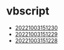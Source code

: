 # vbscript
- [20221003151230](/zet/20221003151230/README.md)
- [20221003151229](/zet/20221003151229/README.md)
- [20221003151228](/zet/20221003151228/README.md)

